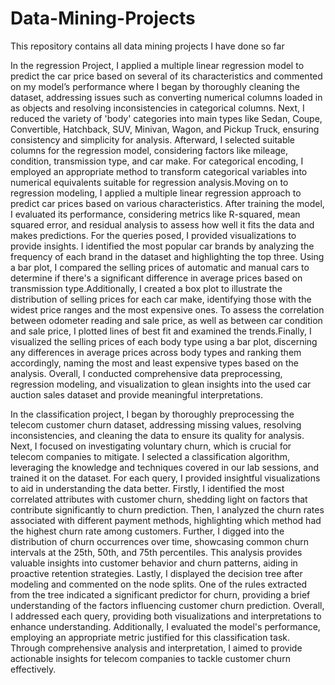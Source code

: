 # Data-Mining-Projects
This repository contains all data mining projects I have done so far

In the regression Project, I applied a multiple linear regression model to predict the car price based on several of its characteristics and commented on my model’s performance where I began by thoroughly cleaning the dataset, addressing issues such as converting numerical columns loaded in as objects and resolving inconsistencies in categorical columns. Next, I reduced the variety of 'body' categories into main types like Sedan, Coupe, Convertible, Hatchback, SUV, Minivan, Wagon, and Pickup Truck, ensuring consistency and simplicity for analysis. Afterward, I selected suitable columns for the regression model, considering factors like mileage, condition, transmission type, and car make. For categorical encoding, I employed an appropriate method to transform categorical variables into numerical equivalents suitable for regression analysis.Moving on to regression modeling, I applied a multiple linear regression approach to predict car prices based on various characteristics. After training the model, I evaluated its performance, considering metrics like R-squared, mean squared error, and residual analysis to assess how well it fits the data and makes predictions. For the queries posed, I provided visualizations to provide insights. I identified the most popular car brands by analyzing the frequency of each brand in the dataset and highlighting the top three. Using a bar plot, I compared the selling prices of automatic and manual cars to determine if there's a significant difference in average prices based on transmission type.Additionally, I created a box plot to illustrate the distribution of selling prices for each car make, identifying those with the widest price ranges and the most expensive ones. To assess the correlation between odometer reading and sale price, as well as between car condition and sale price, I plotted lines of best fit and examined the trends.Finally, I visualized the selling prices of each body type using a bar plot, discerning any differences in average prices across body types and ranking them accordingly, naming the most and least expensive types based on the analysis. Overall, I conducted comprehensive data preprocessing, regression modeling, and visualization to glean insights into the used car auction sales dataset and provide meaningful interpretations.


In the classification project, I began by thoroughly preprocessing the telecom customer churn dataset, addressing missing values, resolving inconsistencies, and cleaning the data to ensure its quality for analysis. Next, I focused on investigating voluntary churn, which is crucial for telecom companies to mitigate. I selected a classification algorithm, leveraging the knowledge and techniques covered in our lab sessions, and trained it on the dataset. For each query, I provided insightful visualizations to aid in understanding the data better. Firstly, I identified the most correlated attributes with customer churn, shedding light on factors that contribute significantly to churn prediction. Then, I analyzed the churn rates associated with different payment methods, highlighting which method had the highest churn rate among customers. Further, I digged into the distribution of churn occurrences over time, showcasing common churn intervals at the 25th, 50th, and 75th percentiles. This analysis provides valuable insights into customer behavior and churn patterns, aiding in proactive retention strategies. Lastly, I displayed the decision tree after modeling and commented on the node splits. One of the rules extracted from the tree indicated a significant predictor for churn, providing a brief understanding of the factors influencing customer churn prediction. Overall, I addressed each query, providing both visualizations and interpretations to enhance understanding. Additionally, I evaluated the model's performance, employing an appropriate metric justified for this classification task. Through comprehensive analysis and interpretation, I aimed to provide actionable insights for telecom companies to tackle customer churn effectively.
